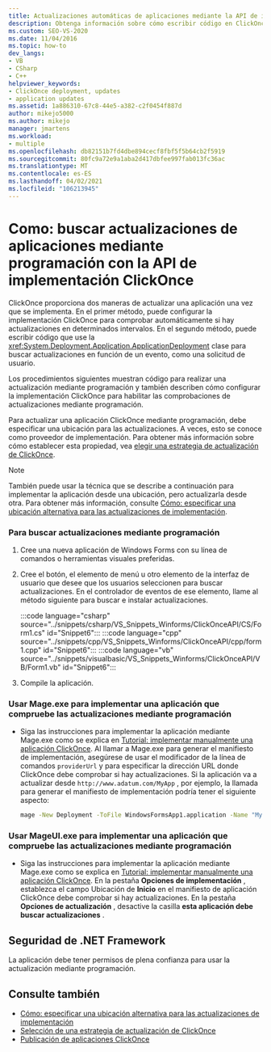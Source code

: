 ```yaml
---
title: Actualizaciones automáticas de aplicaciones mediante la API de implementación de ClickOnce
description: Obtenga información sobre cómo escribir código en ClickOnce que use la clase ApplicationDeployment para buscar actualizaciones en función de un evento, como una solicitud de usuario.
ms.custom: SEO-VS-2020
ms.date: 11/04/2016
ms.topic: how-to
dev_langs:
- VB
- CSharp
- C++
helpviewer_keywords:
- ClickOnce deployment, updates
- application updates
ms.assetid: 1a886310-67c8-44e5-a382-c2f0454f887d
author: mikejo5000
ms.author: mikejo
manager: jmartens
ms.workload:
- multiple
ms.openlocfilehash: db82151b7fd4dbe894cecf8fbf5f5b64cb2f5919
ms.sourcegitcommit: 80fc9a72e9a1aba2d417dbfee997fab013fc36ac
ms.translationtype: MT
ms.contentlocale: es-ES
ms.lasthandoff: 04/02/2021
ms.locfileid: "106213945"
---
```

# <a name="how-to-check-for-application-updates-programmatically-using-the-clickonce-deployment-api"></a>Como: buscar actualizaciones de aplicaciones mediante programación con la API de implementación ClickOnce
ClickOnce proporciona dos maneras de actualizar una aplicación una vez que se implementa. En el primer método, puede configurar la implementación ClickOnce para comprobar automáticamente si hay actualizaciones en determinados intervalos. En el segundo método, puede escribir código que use la <xref:System.Deployment.Application.ApplicationDeployment> clase para buscar actualizaciones en función de un evento, como una solicitud de usuario.

 Los procedimientos siguientes muestran código para realizar una actualización mediante programación y también describen cómo configurar la implementación ClickOnce para habilitar las comprobaciones de actualizaciones mediante programación.

 Para actualizar una aplicación ClickOnce mediante programación, debe especificar una ubicación para las actualizaciones. A veces, esto se conoce como proveedor de implementación. Para obtener más información sobre cómo establecer esta propiedad, vea [elegir una estrategia de actualización de ClickOnce](../deployment/choosing-a-clickonce-update-strategy.md).

> [!NOTE]
> También puede usar la técnica que se describe a continuación para implementar la aplicación desde una ubicación, pero actualizarla desde otra. Para obtener más información, consulte [Cómo: especificar una ubicación alternativa para las actualizaciones de implementación](../deployment/how-to-specify-an-alternate-location-for-deployment-updates.md).

### <a name="to-check-for-updates-programmatically"></a>Para buscar actualizaciones mediante programación

1. Cree una nueva aplicación de Windows Forms con su línea de comandos o herramientas visuales preferidas.

2. Cree el botón, el elemento de menú u otro elemento de la interfaz de usuario que desee que los usuarios seleccionen para buscar actualizaciones. En el controlador de eventos de ese elemento, llame al método siguiente para buscar e instalar actualizaciones.

    :::code language="csharp" source="../snippets/csharp/VS_Snippets_Winforms/ClickOnceAPI/CS/Form1.cs" id="Snippet6":::
    :::code language="cpp" source="../snippets/cpp/VS_Snippets_Winforms/ClickOnceAPI/cpp/form1.cpp" id="Snippet6":::
    :::code language="vb" source="../snippets/visualbasic/VS_Snippets_Winforms/ClickOnceAPI/VB/Form1.vb" id="Snippet6":::

3. Compile la aplicación.

### <a name="use-mageexe-to-deploy-an-application-that-checks-for-updates-programmatically"></a>Usar Mage.exe para implementar una aplicación que compruebe las actualizaciones mediante programación

- Siga las instrucciones para implementar la aplicación mediante Mage.exe como se explica en [Tutorial: implementar manualmente una aplicación ClickOnce](../deployment/walkthrough-manually-deploying-a-clickonce-application.md). Al llamar a Mage.exe para generar el manifiesto de implementación, asegúrese de usar el modificador de la línea de comandos `providerUrl` y para especificar la dirección URL donde ClickOnce debe comprobar si hay actualizaciones. Si la aplicación va a actualizar desde `http://www.adatum.com/MyApp` , por ejemplo, la llamada para generar el manifiesto de implementación podría tener el siguiente aspecto:

    ```cmd
    mage -New Deployment -ToFile WindowsFormsApp1.application -Name "My App 1.0" -Version 1.0.0.0 -AppManifest 1.0.0.0\MyApp.manifest -providerUrl http://www.adatum.com/MyApp/MyApp.application
    ```

### <a name="using-mageuiexe-to-deploy-an-application-that-checks-for-updates-programmatically"></a>Usar MageUI.exe para implementar una aplicación que compruebe las actualizaciones mediante programación

- Siga las instrucciones para implementar la aplicación mediante Mage.exe como se explica en [Tutorial: implementar manualmente una aplicación ClickOnce](../deployment/walkthrough-manually-deploying-a-clickonce-application.md). En la pestaña **Opciones de implementación** , establezca el campo Ubicación de **Inicio** en el manifiesto de aplicación ClickOnce debe comprobar si hay actualizaciones. En la pestaña **Opciones de actualización** , desactive la casilla **esta aplicación debe buscar actualizaciones** .

## <a name="net-framework-security"></a>Seguridad de .NET Framework
 La aplicación debe tener permisos de plena confianza para usar la actualización mediante programación.

## <a name="see-also"></a>Consulte también
- [Cómo: especificar una ubicación alternativa para las actualizaciones de implementación](../deployment/how-to-specify-an-alternate-location-for-deployment-updates.md)
- [Selección de una estrategia de actualización de ClickOnce](../deployment/choosing-a-clickonce-update-strategy.md)
- [Publicación de aplicaciones ClickOnce](../deployment/publishing-clickonce-applications.md)
